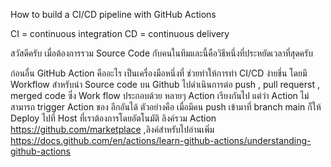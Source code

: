 How to build a CI/CD pipeline with GitHub Actions 

CI = continuous integration 
CD = continuous delivery 

สวัสดีครับ เมื่อต้องการรวม Source Code กับคนในทีมและนี้คือวิธีหนึ่งที่ประหยัดเวลาที่สุดครับ

ก่อนอื่น  GitHub Action คืออะไร  เป็นเครื่องมือหนึ่งที่ ช่วยทำให้การทำ CI/CD ง่ายขึ่น โดยมี Workflow สำหรับนำ Source code บน Github ไปดำเนินการต่อ  push , pull requerst , merged code  ซึ่ง Work flow ประกอบด้วย หลายๆ Action เรียงกันไป แต่ว่า Action ไม่สามารถ trigger Action ของ อีกอันได้ ตัวอย่างคือ เมื่อมีคน push เข้ามาที่ branch main ก็ให้ Deploy ไปที่ Host ที่เราต้องการโดยอัตโนมัติ  ลิงค์รวม Action https://github.com/marketplace  ,ลิงค์สำหรับไปอ่านเพิ่ม https://docs.github.com/en/actions/learn-github-actions/understanding-github-actions
